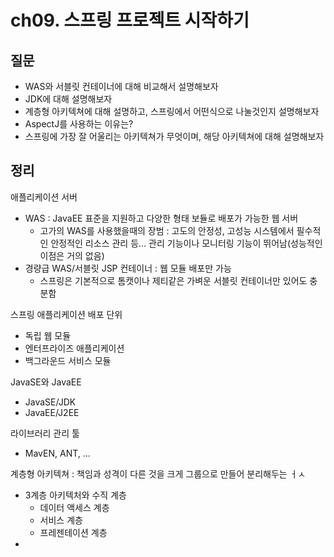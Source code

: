 # ch09. 스프링 프로젝트 시작하기
## 질문
- WAS와 서블릿 컨테이너에 대해 비교해서 설명해보자
- JDK에 대해 설명해보자
- 계층형 아키텍쳐에 대해 설명하고, 스프링에서 어떤식으로 나눌것인지 설명해보자
- AspectJ를 사용하는 이유는?
- 스프링에 가장 잘 어울리는 아키텍쳐가 무엇이며, 해당 아키텍쳐에 대해 설명해보자

## 정리
애플리케이션 서버
- WAS : JavaEE 표준을 지원하고 다양한 형태 보듈로 배포가 가능한 웹 서버
  - 고가의 WAS를 사용했을때의 장범 : 고도의 안정성, 고성능 시스템에서 필수적인 안정적인 리소스 관리 등... 관리 기능이나 모니터링 기능이 뛰어남(성능적인 이점은 거의 없음)
- 경량급 WAS/서블릿 JSP 컨테이너 : 웹 모듈 배포만 가능
  - 스프링은 기본적으로 톰캣이나 제티같은 가벼운 서블릿 컨테이너만 있어도 충분함

스프링 애플리케이션 배포 단위
- 독립 웹 모듈
- 엔터프라이즈 애플리케이션
- 백그라운드 서비스 모듈

JavaSE와 JavaEE
- JavaSE/JDK
- JavaEE/J2EE

라이브러리 관리 툴
- MavEN, ANT, ... 

계층형 아키텍쳐 : 책임과 성격이 다른 것을 크게 그룹으로 만들어 분리해두는 ㅓㅅ
- 3계층 아키텍처와 수직 계층
  - 데이터 액세스 계층
  - 서비스 계층
  - 프레젠테이션 계층
- 
